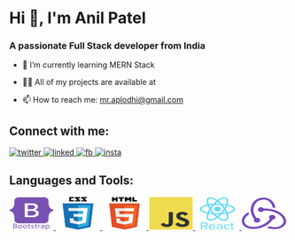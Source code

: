 <h1 >Hi 👋, I'm Anil Patel </h1>
<h3>A passionate Full Stack developer from India</h3>

- 🌱 I’m currently learning  MERN Stack 

- 👨‍💻 All of my projects are available at

- 📫 How to reach me: mr.aplodhi@gmail.com
<h2>Connect with me:</h2>
  <a href="https://www.qries.com/">
         <img alt="twitter" src="https://raw.githubusercontent.com/rahuldkjain/github-profile-readme-generator/master/src/images/icons/Social/twitter.svg "  width=80" height="60"
       >
      </a>
       <a href="https://www.qries.com/">
         <img alt="linked" src="https://raw.githubusercontent.com/rahuldkjain/github-profile-readme-generator/master/src/images/icons/Social/linked-in-alt.svg"  width=80" height="60"
       >
      </a>
       <a href="https://www.qries.com/">
         <img alt="fb" src="https://raw.githubusercontent.com/rahuldkjain/github-profile-readme-generator/master/src/images/icons/Social/facebook.svg "  width=80" height="60"
       >
      </a>
       <a href="https://www.qries.com/">
         <img alt="insta" src="https://raw.githubusercontent.com/rahuldkjain/github-profile-readme-generator/master/src/images/icons/Social/instagram.svg "  width=80" height="60"
       >
      </a>
      <br/>
  <h2>Languages and Tools:</h2>   
    <a href="https://getbootstrap.com/">
         <img alt="boot" src="https://raw.githubusercontent.com/devicons/devicon/master/icons/bootstrap/bootstrap-plain-wordmark.svg "  width=80" height="60"
       >
           <a href="https://www.w3schools.com/css/">
         <img alt="css" src="https://raw.githubusercontent.com/devicons/devicon/master/icons/css3/css3-original-wordmark.svg "  width=80" height="60"
       >
      <a href="https://www.w3.org/html/">
         <img alt="html" src="https://raw.githubusercontent.com/devicons/devicon/master/icons/html5/html5-original-wordmark.svg"  width=80" height="60"
       >
           <a href="https://developer.mozilla.org/en-US/docs/Web/JavaScript">
         <img alt="js" src="https://raw.githubusercontent.com/devicons/devicon/master/icons/javascript/javascript-original.svg"  width=80" height="60"
       >
            <a href="https://reactjs.org/">
         <img alt="react" src="https://raw.githubusercontent.com/devicons/devicon/master/icons/react/react-original-wordmark.svg"  width=80" height="60"
       >
           <a href="https://www.qries.com/">
         <img alt="redux" src="https://raw.githubusercontent.com/devicons/devicon/master/icons/redux/redux-original.svg"  width=80" height="60"
       >
      </a>
